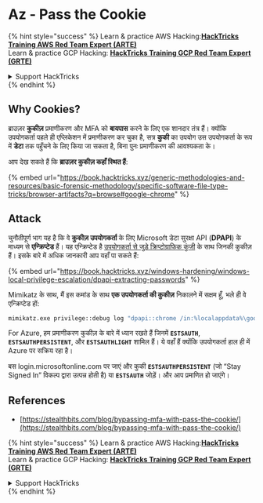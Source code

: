 # Az - Pass the Cookie

{% hint style="success" %}
Learn & practice AWS Hacking:<img src="../../../.gitbook/assets/image (1) (1) (1) (1).png" alt="" data-size="line">[**HackTricks Training AWS Red Team Expert (ARTE)**](https://training.hacktricks.xyz/courses/arte)<img src="../../../.gitbook/assets/image (1) (1) (1) (1).png" alt="" data-size="line">\
Learn & practice GCP Hacking: <img src="../../../.gitbook/assets/image (2) (1).png" alt="" data-size="line">[**HackTricks Training GCP Red Team Expert (GRTE)**<img src="../../../.gitbook/assets/image (2) (1).png" alt="" data-size="line">](https://training.hacktricks.xyz/courses/grte)

<details>

<summary>Support HackTricks</summary>

* Check the [**subscription plans**](https://github.com/sponsors/carlospolop)!
* **Join the** 💬 [**Discord group**](https://discord.gg/hRep4RUj7f) or the [**telegram group**](https://t.me/peass) or **follow** us on **Twitter** 🐦 [**@hacktricks\_live**](https://twitter.com/hacktricks_live)**.**
* **Share hacking tricks by submitting PRs to the** [**HackTricks**](https://github.com/carlospolop/hacktricks) and [**HackTricks Cloud**](https://github.com/carlospolop/hacktricks-cloud) github repos.

</details>
{% endhint %}

## Why Cookies?

ब्राउज़र **कुकीज़** प्रमाणीकरण और MFA को **बायपास** करने के लिए एक शानदार तंत्र हैं। क्योंकि उपयोगकर्ता पहले ही एप्लिकेशन में प्रमाणीकरण कर चुका है, सत्र **कुकी** का उपयोग उस उपयोगकर्ता के रूप में **डेटा** तक पहुँचने के लिए किया जा सकता है, बिना पुनः प्रमाणीकरण की आवश्यकता के।

आप देख सकते हैं कि **ब्राउज़र कुकीज़ कहाँ स्थित हैं**:

{% embed url="https://book.hacktricks.xyz/generic-methodologies-and-resources/basic-forensic-methodology/specific-software-file-type-tricks/browser-artifacts?q=browse#google-chrome" %}

## Attack

चुनौतीपूर्ण भाग यह है कि वे **कुकीज़ उपयोगकर्ता** के लिए Microsoft डेटा सुरक्षा API (**DPAPI**) के माध्यम से **एन्क्रिप्टेड** हैं। यह एन्क्रिप्टेड है [उपयोगकर्ता से जुड़े क्रिप्टोग्राफिक कुंजी](https://book.hacktricks.xyz/windows-hardening/windows-local-privilege-escalation/dpapi-extracting-passwords) के साथ जिनकी कुकीज़ हैं। इसके बारे में अधिक जानकारी आप यहाँ पा सकते हैं:

{% embed url="https://book.hacktricks.xyz/windows-hardening/windows-local-privilege-escalation/dpapi-extracting-passwords" %}

Mimikatz के साथ, मैं इस कमांड के साथ **एक उपयोगकर्ता की कुकीज़** निकालने में सक्षम हूँ, भले ही वे एन्क्रिप्टेड हों:
```bash
mimikatz.exe privilege::debug log "dpapi::chrome /in:%localappdata%\google\chrome\USERDA~1\default\cookies /unprotect" exit
```
For Azure, हम प्रमाणीकरण कुकीज़ के बारे में ध्यान रखते हैं जिनमें **`ESTSAUTH`**, **`ESTSAUTHPERSISTENT`**, और **`ESTSAUTHLIGHT`** शामिल हैं। ये वहाँ हैं क्योंकि उपयोगकर्ता हाल ही में Azure पर सक्रिय रहा है।

बस login.microsoftonline.com पर जाएं और कुकी **`ESTSAUTHPERSISTENT`** (जो “Stay Signed In” विकल्प द्वारा उत्पन्न होती है) या **`ESTSAUTH`** जोड़ें। और आप प्रमाणित हो जाएंगे।

## References

* [https://stealthbits.com/blog/bypassing-mfa-with-pass-the-cookie/](https://stealthbits.com/blog/bypassing-mfa-with-pass-the-cookie/)

{% hint style="success" %}
Learn & practice AWS Hacking:<img src="../../../.gitbook/assets/image (1) (1) (1) (1).png" alt="" data-size="line">[**HackTricks Training AWS Red Team Expert (ARTE)**](https://training.hacktricks.xyz/courses/arte)<img src="../../../.gitbook/assets/image (1) (1) (1) (1).png" alt="" data-size="line">\
Learn & practice GCP Hacking: <img src="../../../.gitbook/assets/image (2) (1).png" alt="" data-size="line">[**HackTricks Training GCP Red Team Expert (GRTE)**<img src="../../../.gitbook/assets/image (2) (1).png" alt="" data-size="line">](https://training.hacktricks.xyz/courses/grte)

<details>

<summary>Support HackTricks</summary>

* Check the [**subscription plans**](https://github.com/sponsors/carlospolop)!
* **Join the** 💬 [**Discord group**](https://discord.gg/hRep4RUj7f) or the [**telegram group**](https://t.me/peass) or **follow** us on **Twitter** 🐦 [**@hacktricks\_live**](https://twitter.com/hacktricks_live)**.**
* **Share hacking tricks by submitting PRs to the** [**HackTricks**](https://github.com/carlospolop/hacktricks) and [**HackTricks Cloud**](https://github.com/carlospolop/hacktricks-cloud) github repos.

</details>
{% endhint %}
